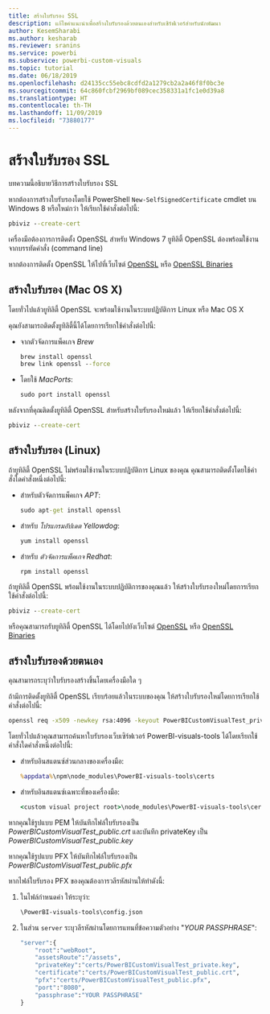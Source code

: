 ```yaml
---
title: สร้างใบรับรอง SSL
description: แก้ไขคำแนะนำเพื่อสร้างใบรับรองด้วยตนเองสำหรับเซิร์ฟเวอร์สำหรับนักพัฒนา
author: KesemSharabi
ms.author: kesharab
ms.reviewer: sranins
ms.service: powerbi
ms.subservice: powerbi-custom-visuals
ms.topic: tutorial
ms.date: 06/18/2019
ms.openlocfilehash: d24135cc55ebc8cdfd2a1279cb2a2a46f8f0bc3e
ms.sourcegitcommit: 64c860fcbf2969bf089cec358331a1fc1e0d39a8
ms.translationtype: HT
ms.contentlocale: th-TH
ms.lasthandoff: 11/09/2019
ms.locfileid: "73880177"
---
```

# <a name="create-an-ssl-certificate"></a>สร้างใบรับรอง SSL

บทความนี้อธิบายวิธีการสร้างใบรับรอง SSL

หากต้องการสร้างใบรับรองโดยใช้ PowerShell `New-SelfSignedCertificate` cmdlet บน Windows 8 หรือใหม่กว่า ให้เรียกใช้คำสั่งต่อไปนี้:

```cmd
pbiviz --create-cert
```

เครื่องมือต้องการการติดตั้ง OpenSSL สำหรับ Windows 7 ยูทิลิตี้ OpenSSL ต้องพร้อมใช้งานจากบรรทัดคำสั่ง (command line)

หากต้องการติดตั้ง OpenSSL ให้ไปที่เว็บไซต์ [OpenSSL](https://www.openssl.org) หรือ [OpenSSL Binaries](https://wiki.openssl.org/index.php/Binaries)



## <a name="create-a-certificate-mac-os-x"></a>สร้างใบรับรอง (Mac OS X)

โดยทั่วไปแล้วยูทิลิตี้ OpenSSL จะพร้อมใช้งานในระบบปฏิบัติการ Linux หรือ Mac OS X

คุณยังสามารถติดตั้งยูทิลิตี้นี้ได้โดยการเรียกใช้คำสั่งต่อไปนี้:
* จากตัวจัดการแพ็คเกจ *Brew*

    ```cmd
    brew install openssl
    brew link openssl --force
    ```

* โดยใช้ *MacPorts*:

    ```cmd
    sudo port install openssl
    ```

หลังจากที่คุณติดตั้งยูทิลิตี้ OpenSSL สำหรับสร้างใบรับรองใหม่แล้ว ให้เรียกใช้คำสั่งต่อไปนี้:

```cmd
pbiviz --create-cert
```

## <a name="create-a-certificate-linux"></a>สร้างใบรับรอง (Linux)

ถ้ายูทิลิตี้ OpenSSL ไม่พร้อมใช้งานในระบบปฏิบัติการ Linux ของคุณ คุณสามารถติดตั้งโดยใช้คำสั่งใดคำสั่งหนึ่งต่อไปนี้:

* สำหรับตัวจัดการแพ็คเกจ *APT*:

    ```cmd
    sudo apt-get install openssl
    ```

* สำหรับ *โปรแกรมอัปเดต Yellowdog*:

    ```cmd
    yum install openssl
    ```

* สำหรับ *ตัวจัดการแพ็คเกจ Redhat*:

    ```cmd
    rpm install openssl
    ```

ถ้ายูทิลิตี้ OpenSSL พร้อมใช้งานในระบบปฏิบัติการของคุณแล้ว ให้สร้างใบรับรองใหม่โดยการเรียกใช้คำสั่งต่อไปนี้:

```cmd
pbiviz --create-cert
```

หรือคุณสามารถรับยูทิลิตี้ OpenSSL ได้โดยไปยังเว็บไซต์ [OpenSSL](https://www.openssl.org) หรือ [OpenSSL Binaries](https://wiki.openssl.org/index.php/Binaries)

## <a name="generate-the-certificate-manually"></a>สร้างใบรับรองด้วยตนเอง

คุณสามารถระบุว่าใบรับรองสร้างขึ้นโดยเครื่องมือใด ๆ

ถ้ามีการติดตั้งยูทิลิตี้ OpenSSL เรียบร้อยแล้วในระบบของคุณ ให้สร้างใบรับรองใหม่โดยการเรียกใช้คำสั่งต่อไปนี้:

```cmd
openssl req -x509 -newkey rsa:4096 -keyout PowerBICustomVisualTest_private.key -out PowerBICustomVisualTest_public.crt -days 365
```

โดยทั่วไปแล้วคุณสามารถค้นหาใบรับรองเว็บเซิร์ฟเวอร์ PowerBI-visuals-tools ได้โดยเรียกใช้คำสั่งใดคำสั่งหนึ่งต่อไปนี้:

* สำหรับอินสแตนซ์ส่วนกลางของเครื่องมือ:

    ```cmd
    %appdata%\npm\node_modules\PowerBI-visuals-tools\certs
    ```

* สำหรับอินสแตนซ์เฉพาะที่ของเครื่องมือ:

    ```cmd
    <custom visual project root>\node_modules\PowerBI-visuals-tools\certs
    ```

หากคุณใช้รูปแบบ PEM ให้บันทึกไฟล์ใบรับรองเป็น *PowerBICustomVisualTest_public.crt* และบันทึก privateKey เป็น *PowerBICustomVisualTest_public.key*

หากคุณใช้รูปแบบ PFX ให้บันทึกไฟล์ใบรับรองเป็น *PowerBICustomVisualTest_public.pfx*

หากไฟล์ใบรับรอง PFX ของคุณต้องการวลีรหัสผ่านให้ทำดังนี้:
1. ในไฟล์กำหนดค่า ให้ระบุว่า:

    ```cmd
    \PowerBI-visuals-tools\config.json
    ```

1. ในส่วน `server` ระบุวลีรหัสผ่านโดยการแทนที่ข้อความตัวอย่าง "*YOUR PASSPHRASE*":

    ```cmd
    "server":{
        "root":"webRoot",
        "assetsRoute":"/assets",
        "privateKey":"certs/PowerBICustomVisualTest_private.key",
        "certificate":"certs/PowerBICustomVisualTest_public.crt",
        "pfx":"certs/PowerBICustomVisualTest_public.pfx",
        "port":"8080",
        "passphrase":"YOUR PASSPHRASE"
    }
    ```
